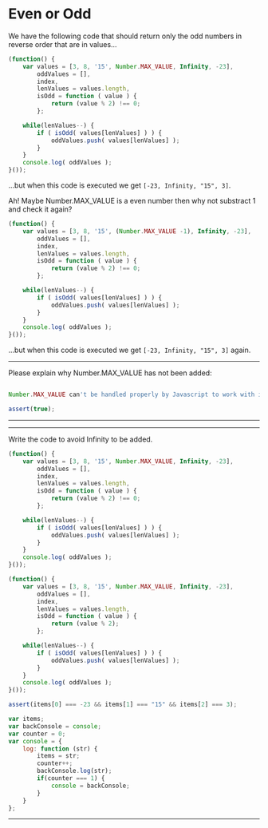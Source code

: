 # Even or Odd

We have the following code that should return only the odd numbers in reverse order that are in values...

```js
(function() {
    var values = [3, 8, '15', Number.MAX_VALUE, Infinity, -23],
        oddValues = [],
        index,
        lenValues = values.length,
        isOdd = function ( value ) {
            return (value % 2) !== 0;
        };

    while(lenValues--) {
        if ( isOdd( values[lenValues] ) ) {
            oddValues.push( values[lenValues] );
        }
    }
    console.log( oddValues );
}());
```

...but when this code is executed we get ``[-23, Infinity, "15", 3]``.

Ah! Maybe Number.MAX_VALUE is a even number then why not substract 1 and check it again?

```js
(function() {
    var values = [3, 8, '15', (Number.MAX_VALUE -1), Infinity, -23],
        oddValues = [],
        index,
        lenValues = values.length,
        isOdd = function ( value ) {
            return (value % 2) !== 0;
        };

    while(lenValues--) {
        if ( isOdd( values[lenValues] ) ) {
            oddValues.push( values[lenValues] );
        }
    }
    console.log( oddValues );
}());
```
...but when this code is executed we get ``[-23, Infinity, "15", 3]`` again.

---
Please explain why Number.MAX_VALUE has not been added:

```js

```

```js
Number.MAX_VALUE can't be handled properly by Javascript to work with it in operations because the overflow issue.
```

```js
assert(true);
```
---

---
Write the code to avoid Infinity to be added.

```js
(function() {
    var values = [3, 8, '15', Number.MAX_VALUE, Infinity, -23],
        oddValues = [],
        index,
        lenValues = values.length,
        isOdd = function ( value ) {
            return (value % 2) !== 0;
        };

    while(lenValues--) {
        if ( isOdd( values[lenValues] ) ) {
            oddValues.push( values[lenValues] );
        }
    }
    console.log( oddValues );
}());
```

```js
(function() {
    var values = [3, 8, '15', Number.MAX_VALUE, Infinity, -23],
        oddValues = [],
        index,
        lenValues = values.length,
        isOdd = function ( value ) {
            return (value % 2);
        };

    while(lenValues--) {
        if ( isOdd( values[lenValues] ) ) {
            oddValues.push( values[lenValues] );
        }
    }
    console.log( oddValues );
}());
```

```js
assert(items[0] === -23 && items[1] === "15" && items[2] === 3);
```

```js
var items;
var backConsole = console;
var counter = 0;
var console = {
    log: function (str) {
        items = str;
        counter++;
        backConsole.log(str);
        if(counter === 1) {
            console = backConsole;
        }
    }
};
```
---